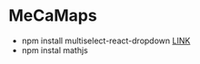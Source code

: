 # MeCaMaps

- npm install multiselect-react-dropdown [LINK](https://reactjsexample.com/react-multiselect-dropdown-with-search-and-various-options/)
- npm instal mathjs